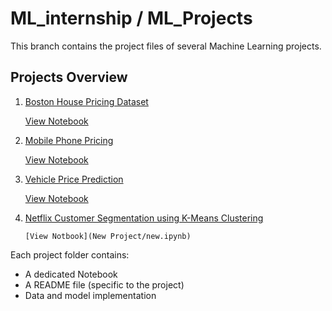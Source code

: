 # ML_internship / ML_Projects  
This branch contains the project files of several Machine Learning projects.

##  Projects Overview

1. [Boston House Pricing Dataset](Boston%20House%20Pricing%20Dataset)

      [View Notebook](Boston%20House%20Pricing%20Dataset/House_price_prediction.ipynb)

2. [Mobile Phone Pricing](Mobile%20Phone%20Pricing/)

     [View Notebook](Mobile%20Phone%20Pricing/Mobile_Phone_Pricing.ipynb)

3. [Vehicle Price Prediction](Vehicle%20Price%20Prediction/)

      [View Notebook](Vehicle%20Price%20Prediction/Vehical_price.ipynb)
4. [Netflix Customer Segmentation using K-Means Clustering](Neflix_Customer%20PSegmentation%20Pusing%20PK-Means%20PClustering)

       [View Notbook](New Project/new.ipynb)   

       
Each project folder contains:
- A dedicated Notebook
- A README file (specific to the project)
- Data and model implementation 


